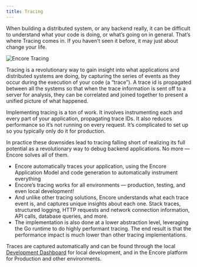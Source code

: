 ```yaml
---
title: Tracing
---
```


When building a distributed system, or any backend really, it can be difficult to understand what your code is doing, or what’s going on in general. That’s where Tracing comes in. If you haven’t seen it before, it may just about change your life.

![Encore Tracing](https://encore.dev/assets/img/tracinganim.gif "Encore Tracing animation")

Tracing is a revolutionary way to gain insight into what applications and distributed systems are doing, by capturing the series of events as they occur during the execution of your code (a “trace”). A trace id is propagated between all the systems so that when the trace information is sent off to a server for analysis, they can be correlated and joined together to present a unified picture of what happened.

Implementing tracing is a ton of work. It involves instrumenting each and every part of your application, propagating trace IDs. It also reduces performance so it’s not running on every request. It’s complicated to set up so you typically only do it for production.

In practice these downsides lead to tracing falling short of realizing its full potential as a revolutionary way to debug backend applications. No more — Encore solves all of them.

* Encore automatically traces your application, using the Encore Application Model and code generation to automatically instrument everything
* Encore’s tracing works for all environments — production, testing, and even local development!
* And unlike other tracing solutions, Encore understands what each trace event is, and captures unique insights about each one. Stack traces, structured logging, HTTP requests and network connection information, API calls, database queries, and more.
* The implementation is also done at a lower abstraction level, leveraging the Go runtime to do highly performant tracing. The end result is that the performance impact is much lower than other tracing implementations.

Traces are captured automatically and can be found through the local [Development Dashboard](./dev-dash) for local development, and in the Encore platform for Production and other environments.